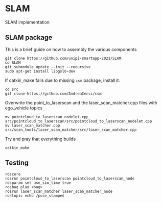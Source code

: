 # SLAM
SLAM implementation

## SLAM package
<!-- 
The slam toolbox package can be downloaded at the following link [here](https://github.com/SteveMacenski/slam_toolbox)

The provided toolbox build the map using `sensor_msgs::LaserScan` instead the LIDAR give us back data of type `sensor_msgs::PointCloud`.

To cope with this, we transform the point cloud into laser scan using the provided package [here]( http://wiki.ros.org/pointcloud_to_laserscan)

The slam toolbox look for LaserScan messages on the topic specified in `slam_toolbox/config` in the param *scan_topic*.
 -->

This is a brief guide on how to assembly the various components
```
git clone https://github.com/unipi-smartapp-2021/SLAM
cd SLAM
git submodule update --init --recursive
sudo apt-get install libgsl0-dev
```

If catkin_make fails due to missing `csm` package, install it:
```
cd src
git clone https://github.com/AndreaCensi/csm
```

Overwrite the point_to_laserscan and the laser_scan_matcher.cpp files with ego_vehicle topics
```
mv pointcloud_to_laserscan_nodelet.cpp src/pointcloud_to_laserscan/src/pointcloud_to_laserscan_nodelet.cpp
mv laser_scan_matcher.cpp src/scan_tools/laser_scan_matcher/src/laser_scan_matcher.cpp
```

Try and pray that everything builds
```
catkin_make
```

## Testing
```
roscore
rosrun pointcloud_to_laserscan pointcloud_to_laserscan_node
rosparam set use_sim_time true
rosbag play <bag>
rosrun laser_scan_matcher laser_scan_matcher_node
rostopic echo /pose_stamped
```
<!-- 
## slam-toolbox

**IMPORTANT** before doing anything change the branch to `noetic-devel`

Install dependencies with `rosdep install -q -y -r --from-paths src --ignore-src`

Install `apt install ros-noetic-slam-toolbox` if required.


## pointcloud-to-laserscan

**IMPORTANT** before doing anything change the branch to `lunar-devel`

Notice that `geometry2` is required to build this package. -->

